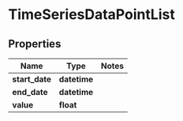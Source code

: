# TimeSeriesDataPointList

## Properties
Name | Type | Notes
------------ | ------------- | -------------
**start_date** | **datetime** | 
**end_date** | **datetime** | 
**value** | **float** | 


